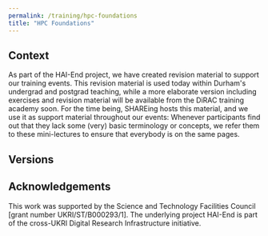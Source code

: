 ```yaml
---
permalink: /training/hpc-foundations
title: "HPC Foundations"
---
```


## Context

As part of the HAI-End project, we have created revision material to support our training events.
This revision material is used today within Durham's undergrad and postgrad teaching, while a more elaborate version including exercises and revision material will be available from the DiRAC training academy soon.
For the time being, SHAREing hosts this material, and we use it as support material throughout our events:
Whenever participants find out that they lack some (very) basic terminology or concepts, we refer them to these mini-lectures to ensure that everybody is on the same pages.


## Versions


## Acknowledgements

This work was supported by the Science and Technology Facilities Council [grant number UKRI/ST/B000293/1]. The underlying project HAI-End is part of the cross-UKRI Digital Research Infrastructure initiative.